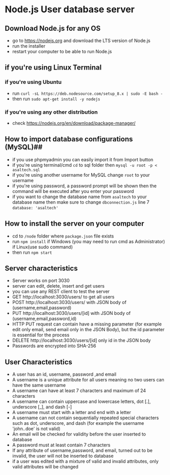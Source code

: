 # Node.js User database server #
## Download Node.js for any OS ##
* go to https://nodejs.org and download the LTS version of Node.js
* run the installer
* restart your computer to be able to run Node.js
## if you're using Linux Terminal ##
### if you're using Ubuntu ###
* run `curl -sL https://deb.nodesource.com/setup_8.x | sudo -E bash -`
* then run `sudo apt-get install -y nodejs`
### if you're using any other distribution ###
* check https://nodejs.org/en/download/package-manager/

## How to import database configurations (MySQL)##
* if you use phpmyadmin you can easily import it from Import button
* if you're using terminal/cmd `cd` to sql folder then `mysql -u root -p < asaltech.sql`
* if you're using another username for MySQL change `root` to your username
* if you're using password, a password prompt will be shown then the command will be executed after you enter your password
* if you want to change the database name from `asaltech` to your database name then make sure to change `dbconnection.js` line 7 `database: 'asaltech'`


## How to install the server on your computer ##
* cd to `/node` folder where `package.json` file exists
* run `npm install` if Windows (you may need to run cmd as Administrator) if Linux(use sudo command)
* then run `npm start`


## Server characteristics ##
* Server works on port 3030
* server can edit, delete, insert and get users
* you can use any REST client to test the server
* GET http://localhost:3030/users/ to get all users
* POST http://localhost:3030/users/ with JSON body of (username,email,password)
* PUT http://localhost:3030/users/[id] with JSON body of (username,email,password,id)
* HTTP PUT request can contain have a missing parameter (for example edit only email, send email only in the JSON Body), but the id parameter is essential for the process
* DELETE http://localhost:3030/users/[id] only id in the JSON body
* Passwords are encrypted into SHA-256

## User Characteristics ##
* A user has an id, username, password ,and email
* A username is a unique attribute for all users meaning no two users can have the same username
* A username can have at least 7 characters and maximum of 24 characters
* A username can contain uppercase and lowercase letters, dot [.], underscore [_], and dash [-]
* A username must start with a letter and end with a letter
* A username can not contain sequentially repeated special characters such as dot, underscore, and dash (for example the username 'john..doe' is not valid)
* An email will be checked for validity before the user inserted to database
* A password must at least contain 7 characters
* If any attribute of username,password, and email, turned out to be invalid, the user will not be inserted to database
* if a user was edited with a mixture of valid and invalid attributes, only valid attributes will be changed